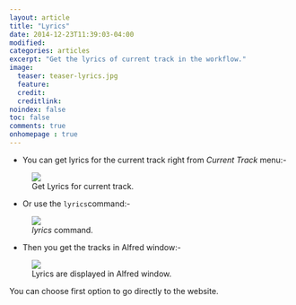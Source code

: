 ```yaml
---
layout: article
title: "Lyrics"
date: 2014-12-23T11:39:03-04:00
modified:
categories: articles
excerpt: "Get the lyrics of current track in the workflow."
image:
  teaser: teaser-lyrics.jpg
  feature:
  credit: 
  creditlink:
noindex: false
toc: false
comments: true
onhomepage : true
---
```


* You can get lyrics for the current track right from *Current Track* menu:-

<figure>
	<img src="{{ site.url }}/images/lyrics1.jpg">
	<figcaption>Get Lyrics for current track.</figcaption>
</figure>

* Or use the `lyrics`command:-

<figure>
	<img src="{{ site.url }}/images/lyrics3.jpg">
	<figcaption><i>lyrics</i> command.</figcaption>
</figure>

* Then you get the tracks in Alfred window:-

<figure>
	<img src="{{ site.url }}/images/lyrics2.jpg">
	<figcaption>Lyrics are displayed in Alfred window.</figcaption>
</figure>

You can choose first option to go directly to the website.